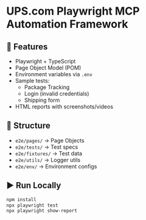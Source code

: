 # UPS.com Playwright MCP Automation Framework

## 🚀 Features
- Playwright + TypeScript
- Page Object Model (POM)
- Environment variables via `.env`
- Sample tests:
  - Package Tracking
  - Login (invalid credentials)
  - Shipping form
- HTML reports with screenshots/videos

## 📂 Structure
- `e2e/pages/` → Page Objects
- `e2e/tests/` → Test specs
- `e2e/fixtures/` → Test data
- `e2e/utils/` → Logger utils
- `e2e/env/` → Environment configs

## ▶️ Run Locally
```bash
npm install
npx playwright test
npx playwright show-report
